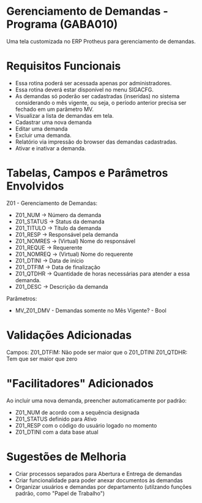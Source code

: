 # Gerenciamento de Demandas - Programa (GABA010)
Uma tela customizada no ERP Protheus para gerenciamento de demandas.

# Requisitos Funcionais
- Essa rotina poderá ser acessada apenas por administradores.
- Essa rotina deverá estar disponível no menu SIGACFG.
- As demandas só poderão ser cadastradas (inseridas) no sistema considerando o mês vigente, ou seja, o período anterior precisa ser fechado em um parâmetro MV.
- Visualizar a lista de demandas em tela.
- Cadastrar uma nova demanda
- Editar uma demanda
- Excluir uma demanda.
- Relatório via impressão do browser das demandas cadastradas.
- Ativar e inativar a demanda.

# Tabelas, Campos e Parâmetros Envolvidos
Z01 - Gerenciamento de Demandas:
-    Z01_NUM     -> Número da demanda
-    Z01_STATUS  -> Status da demanda
-    Z01_TITULO  -> Título da demanda
-    Z01_RESP    -> Responsável pela demanda
-    Z01_NOMRES  -> (Virtual) Nome do responsável
-    Z01_REQUE   -> Requerente
-    Z01_NOMREQ  -> (Virtual) Nome do requerente
-    Z01_DTINI   -> Data de início
-    Z01_DTFIM   -> Data de finalização
-    Z01_QTDHR   -> Quantidade de horas necessárias para atender a essa demanda.
-    Z01_DESC    -> Descrição da demanda

Parâmetros:
- MV_Z01_DMV - Demandas somente no Mês Vigente? - Bool

# Validações Adicionadas
Campos:
Z01_DTFIM: Não pode ser maior que o Z01_DTINI
Z01_QTDHR: Tem que ser maior que zero

# "Facilitadores" Adicionados
Ao incluir uma nova demanda, preencher automaticamente por padrão:
- Z01_NUM de acordo com a sequência designada
- Z01_STATUS definido para Ativo
- Z01_RESP com o código do usuário logado no momento
- Z01_DTINI com a data base atual

# Sugestões de Melhoria
- Criar processos separados para Abertura e Entrega de demandas
- Criar funcionalidade para poder anexar documentos às demandas
- Organizar usuários e demandas por departamento (utilzando funções padrão, como "Papel de Trabalho")

